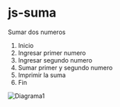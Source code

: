 # js-suma
Sumar dos numeros

1. Inicio
2. Ingresar primer numero
3. Ingresar segundo numero
4. Sumar primer y segundo numero
5. Imprimir la suma
6. Fin

![Diagrama1](http://i68.tinypic.com/2v0kcc2.jpg)
